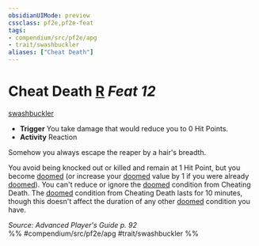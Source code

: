 ```yaml
---
obsidianUIMode: preview
cssclass: pf2e,pf2e-feat
tags:
- compendium/src/pf2e/apg
- trait/swashbuckler
aliases: ["Cheat Death"]
---
```

# Cheat Death  [R](../../Rules/core-rulebook/chapter-9-playing-the-game.md#Actions "Reaction") *Feat 12*  
[swashbuckler](../../Rules/traits/swashbuckler-apg.md)  

- **Trigger** You take damage that would reduce you to 0 Hit Points.
- **Activity** Reaction

Somehow you always escape the reaper by a hair's breadth.

You avoid being knocked out or killed and remain at 1 Hit Point, but you become [doomed](../../Rules/conditions.md#Doomed) (or increase your [doomed](../../Rules/conditions.md#Doomed) value by 1 if you were already [doomed](../../Rules/conditions.md#Doomed)). You can't reduce or ignore the [doomed](../../Rules/conditions.md#Doomed) condition from Cheating Death. The [doomed](../../Rules/conditions.md#Doomed) condition from Cheating Death lasts for 10 minutes, though this doesn't affect the duration of any other [doomed](../../Rules/conditions.md#Doomed) condition you have.

*Source: Advanced Player's Guide p. 92*  
%% #compendium/src/pf2e/apg #trait/swashbuckler %%